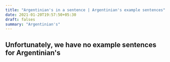 ```yaml
---
title: "Argentinian's in a sentence | Argentinian's example sentences"
date: 2021-01-20T19:57:50+05:30
draft: falses
summary: "Argentinian's"
---
```

## Unfortunately, we have no example sentences for Argentinian's                 
